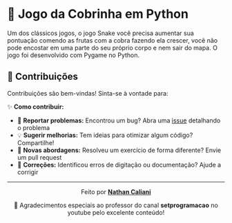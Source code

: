 # 🐍 Jogo da Cobrinha em Python

Um dos clássicos jogos, o jogo Snake você precisa aumentar sua pontuação comendo as frutas com a cobra fazendo ela crescer, você não pode encostar em uma parte do seu próprio corpo e nem sair do mapa. 
O jogo foi desenvolvido com Pygame no Python.

## 🤝 Contribuições

Contribuições são bem-vindas! Sinta-se à vontade para:

✨ **Como contribuir:**
- 🐛 **Reportar problemas:** Encontrou um bug? Abra uma [issue](https://github.com/NtCalii/Exercícios_Python/issues) detalhando o problema
- 💡 **Sugerir melhorias:** Tem ideias para otimizar algum código? Compartilhe!
- 🧠 **Novas abordagens:** Resolveu um exercício de forma diferente? Envie um pull request
- 📝 **Correções:** Identificou erros de digitação ou documentação? Ajude a corrigir

---

<div align="center">
  
Feito por **[Nathan Caliani](https://github.com/NtCalii)**  

🙏 Agradecimentos especiais ao professor do canal **setprogramacao** no youtube pelo excelente conteúdo!
<br>

</div>
